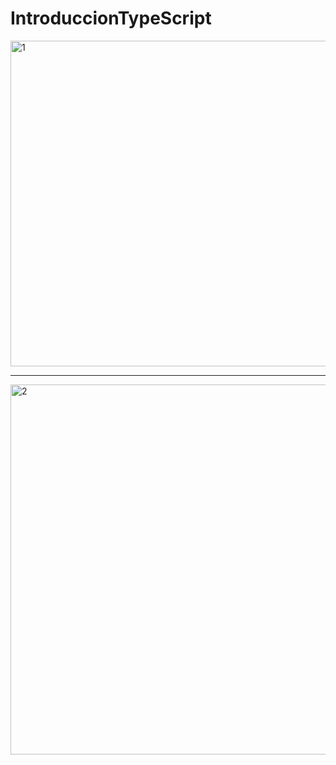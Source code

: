 # IntroduccionTypeScript
<img width="952" height="521" alt="1" src="https://github.com/user-attachments/assets/dd246264-5c83-49bd-8972-3eb4ebebf107" />

---

<img width="939" height="592" alt="2" src="https://github.com/user-attachments/assets/ac8da606-443d-4318-bd38-fb3c5b124c20" />
